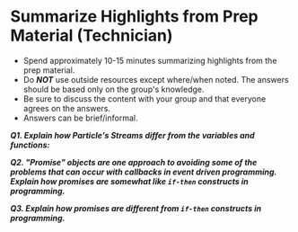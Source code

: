 
# Summarize Highlights from Prep Material (Technician)

- Spend approximately 10-15 minutes summarizing highlights from the prep material.
- Do ***NOT*** use outside resources except where/when noted.  The answers should be based only on the group's knowledge.
- Be sure to discuss the content with your group and that everyone agrees on the answers.
- Answers can be brief/informal.

***Q1. Explain how Particle's Streams differ from the variables and functions:***

***Q2. "Promise" objects are one approach to avoiding some of the problems that can occur with callbacks in event driven programming. Explain how promises are somewhat like `if-then` constructs in programming.***

***Q3. Explain how promises are *different* from `if-then` constructs in programming.***
